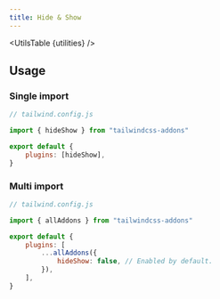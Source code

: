 ```yaml
---
title: Hide & Show
---
```


<script>
	import UtilsTable from "$lib/UtilsTable.svelte"
	import { getUtilities } from "$lib/utilities/tailwind.js"
	import { hideShow } from "tailwindcss-addons"
	const utilities = getUtilities(hideShow.handler);
</script>

<UtilsTable {utilities} />

## Usage

### Single import

```js
// tailwind.config.js

import { hideShow } from "tailwindcss-addons"

export default {
    plugins: [hideShow],
}
```

### Multi import

```js
// tailwind.config.js

import { allAddons } from "tailwindcss-addons"

export default {
    plugins: [
        ...allAddons({
            hideShow: false, // Enabled by default.
        }),
    ],
}
```
